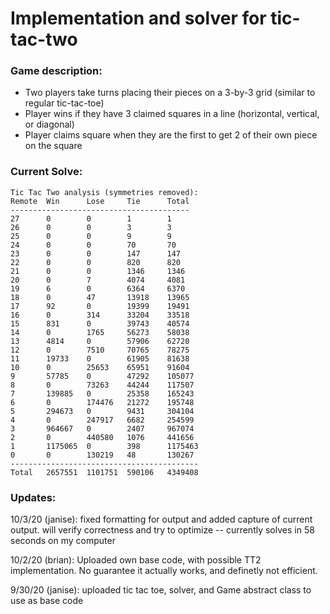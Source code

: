 # Implementation and solver for tic-tac-two

### Game description:
- Two players take turns placing their pieces on a 3-by-3 grid (similar to regular tic-tac-toe)
- Player wins if they have 3 claimed squares in a line (horizontal, vertical, or diagonal)
- Player claims square when they are the first to get 2 of their own piece on the square

### Current Solve:
```
Tic Tac Two analysis (symmetries removed):
Remote  Win      Lose     Tie      Total
----------------------------------------
27      0        0        1        1      
26      0        0        3        3      
25      0        0        9        9      
24      0        0        70       70     
23      0        0        147      147    
22      0        0        820      820    
21      0        0        1346     1346   
20      0        7        4074     4081   
19      6        0        6364     6370   
18      0        47       13918    13965  
17      92       0        19399    19491  
16      0        314      33204    33518  
15      831      0        39743    40574  
14      0        1765     56273    58038  
13      4814     0        57906    62720  
12      0        7510     70765    78275  
11      19733    0        61905    81638  
10      0        25653    65951    91604  
9       57785    0        47292    105077 
8       0        73263    44244    117507 
7       139885   0        25358    165243 
6       0        174476   21272    195748 
5       294673   0        9431     304104 
4       0        247917   6682     254599 
3       964667   0        2407     967074 
2       0        440580   1076     441656 
1       1175065  0        398      1175463
0       0        130219   48       130267 
------------------------------------------
Total   2657551  1101751  590106   4349408
```

### Updates:
10/3/20 (janise): fixed formatting for output and added capture of current output. will verify correctness and try to optimize -- currently solves in 58 seconds on my computer

10/2/20 (brian): Uploaded own base code, with possible TT2 implementation. No guarantee it actually works, and definetly not efficient.

9/30/20 (janise): uploaded tic tac toe, solver, and Game abstract class to use as base code
